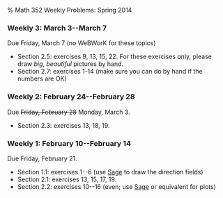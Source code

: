 % Math 352 Weekly Problems: Spring 2014

### Weekly 3: March 3--March 7

Due Friday, March 7 (no WeBWorK for these topics)

- Section 2.5: exercises 9, 13, 15, 22. For these exercises only,
please draw *big*, *beautiful* pictures by hand.
- Section 2.7: exercises 1-14 (make sure you can do by hand if the numbers are OK)

### Weekly 2: February 24--February 28 

Due <strike>Friday, February 28</strike> Monday, March 3.

- Section 2.3: exercises 13, 18, 19.

### Weekly 1: February 10--February 14 
Due Friday, February 21.

- Section 1.1: exercises 1--6 (use [Sage][m01] to draw the direction fields)
- Section 2.1: exercises 13, 15, 17, 19.
- Section 2.2: exercises 10--16 (even; use [Sage][m01] or equivalent for plots)

<!-- Graded 1.1.1-6 together out of 18. 2 points for each d-field, 1 for exp. -->
<!-- Graded 2.1.15 out of 12. Standard 5-pt + 2 for style. -->
<!-- Graded 2.2.?? out of 12. Standard 5-pt + 2 for style. -->

[s]: ../syllabus/syllabus.pdf
[ww]: https://webwork.collegeofidaho.edu/webwork2/MAT370_W14/

[h01]: ../handouts/01/Handout.pdf

[m01]: ../modules/01/sage.html
[m02]: ../modules/02/Module.html
[m03]: ../modules/03/Module.html
[m04]: ../modules/04/Module.html
[m05]: ../modules/05/Module.html
[m06]: ../modules/06/Module.html
[m07]: ../modules/07/Module.html
[m08]: ../modules/08/Module.html
[m09]: ../modules/09/Module.html
[m10]: ../modules/10/Module.html
[m11]: ../modules/11/Module.html
[m12]: ../modules/12/Module.html
[m13]: ../modules/13/Module.html
[m14]: ../modules/14/Module.html
[m15]: ../modules/15/Module.html
[m16]: ../modules/16/Module.html

[w00]: ../workshops/00/Workshop.pdf
[w01]: ../workshops/01/Workshop.pdf
[w02]: ../workshops/02/Workshop.pdf
[w03]: ../workshops/03/Workshop.pdf
[w04]: ../workshops/04/Workshop.pdf
[w05]: ../workshops/05/Workshop.pdf
[w06]: ../workshops/06/Workshop.pdf
[w07]: ../workshops/07/Workshop.pdf
[w08]: ../workshops/08/Workshop.pdf
[w09]: ../workshops/09/Workshop.pdf
[w10]: ../workshops/10/Workshop.pdf
[w11]: ../workshops/11/Workshop.pdf
[w12]: ../workshops/12/Workshop.pdf
[w13]: ../workshops/13/Workshop.pdf
[w14]: ../workshops/14/Workshop.pdf
[w15]: ../workshops/15/Workshop.pdf
[w16]: ../workshops/16/Workshop.pdf

[d01]: ../decks/01/Deck.pdf
[d02]: ../decks/02/Deck.pdf
[d03]: ../decks/03/Deck.pdf
[d04]: ../decks/04/Deck.pdf
[d05]: ../decks/05/Deck.pdf
[d06]: ../decks/06/Deck.pdf
[d07]: ../decks/07/Deck.pdf
[d08]: ../decks/08/Deck.pdf
[d09]: ../decks/09/Deck.pdf
[d10]: ../decks/10/Deck.pdf
[d11]: ../decks/11/Deck.pdf
[d12]: ../decks/12/Deck.pdf
[d13]: ../decks/13/Deck.pdf
[d14]: ../decks/14/Deck.pdf
[d15]: ../decks/15/Deck.pdf
[d16]: ../decks/16/Deck.pdf
[d17]: ../decks/17/Deck.pdf
[d18]: ../decks/18/Deck.pdf
[d19]: ../decks/19/Deck.pdf
[d20]: ../decks/20/Deck.pdf
[d21]: ../decks/21/Deck.pdf
[d22]: ../decks/22/Deck.pdf
[d23]: ../decks/23/Deck.pdf
